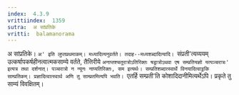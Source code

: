 ```yaml
---
index:  4.3.9
vrittiindex:  1359
sutra:  अ सांप्रतिके
vritti:  balamanorama 
---
```


अ सांप्रतिके। `अ' इति लुप्तप्रथमाकम्। मध्यादित्यनुवर्तते। तदाह--मध्यशब्दादित्यादि। `संप्रती'त्यव्ययम् उत्कर्षापकर्षहीनत्वात्मकसाम्ये वर्तते, तैत्तिरीये `अनाप्तश्चतूरात्रोऽतिरिक्तः षड्रात्रोऽथवा एष सम्प्रतियज्ञो यत्पञ्चरात्रः' इत्यत्र तथा दर्शनात्। पञ्चरात्रो न न्यूनः नाप्यतिरिक्तः, सम इत्यर्थः। सम्प्रतिशब्दात्स्वार्थे विनयादित्वाट्ठकि साम्प्रतिकम्। प्रज्ञादित्वात्स्वार्थ अणि तु साम्प्रतमित्यपि भवति। `एतर्हि सम्प्रती'ति कोशादिदानीमित्यर्थेऽपि। प्रकृते तु साम्यं विवक्षितम्। 

